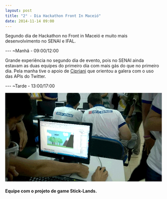 ```yaml
---
layout: post
title: "2° - Dia Hackathon Front In Maceió"
date: 2014-11-14 09:00
---
```


<p class="txt-post">
    Segundo dia de Hackathon no Front in Maceió e muito mais desenvolvimento no SENAI e IFAL.
</p>
---
~Manhã - 09:00/12:00

<p class="txt-post">
Grande experiência no segundo dia de evento, pois no SENAI ainda estavam as duas equipes do primeiro dia com mais gás do que no primeiro dia. Pela manha tive o apoio de <a href="http://twitter.com/lfcipriani">Cipriani</a> que orientou a galera com o uso das APIs do Twitter.
</p>
---
~Tarde - 13:00/17:00

<p class="txt-post">
    
</p>
<img src="/public/img/2_dia_hackathon_front_in_maceio.jpg">
<h4>
    Equipe com o projeto de game Stick-Lands. 
</h4>
